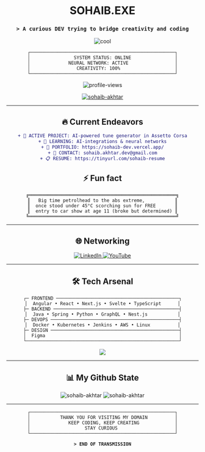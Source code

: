<div align="center">

# SOHAIB.EXE
### `> A curious DEV trying to bridge creativity and coding`

![cool](https://github.com/user-attachments/assets/c0f81fd3-cf4a-44e7-b63d-282fdb56cc66)

```
┌─────────────────────────────────────────────────────┐
│                SYSTEM STATUS: ONLINE                │
│              NEURAL NETWORK: ACTIVE                 │
│                 CREATIVITY: 100%                    │
└─────────────────────────────────────────────────────┘
```

<img src="https://komarev.com/ghpvc/?username=sohaib-akhtar&label=Profile%20views&color=ff00ff&style=for-the-badge" alt="profile-views" />

<a href="https://github.com/ryo-ma/github-profile-trophy"><img src="https://github-profile-trophy.vercel.app/?username=sohaib-akhtar&no-frame=true&no-bg=true&margin-w=4" alt="sohaib-akhtar" /></a>

</div>

---

<div align="center">

## 🔥 Current Endeavors

</div>

<div align="center">

```diff
+ 🎯 ACTIVE PROJECT: AI-powered tune generator in Assetto Corsa
+ 🧠 LEARNING: AI-integrations & neural networks
+ 💼 PORTFOLIO: https://sohaib-dev.vercel.app/
+ 📧 CONTACT: sohaib.akhtar.dev@gmail.com
+ 📋 RESUME: https://tinyurl.com/sohaib-resume
```

</div>

<div align="center">

## ⚡ Fun fact

</div>

<div align="center">

```
╔══════════════════════════════════════════════════════╗
║   Big time petrolhead to the abs extreme,           ║
║  once stood under 45°C scorching sun for FREE       ║
║  entry to car show at age 11 (broke but determined) ║
╚══════════════════════════════════════════════════════╝
```

</div>

---

<div align="center">

## 🌐 Networking

<a href="https://linkedin.com/in/connoisseur1/" target="_blank">
<img src="https://img.shields.io/badge/LinkedIn-0077B5?style=for-the-badge&logo=linkedin&logoColor=white" alt="LinkedIn"/>
</a>
<a href="https://www.youtube.com/@connoisseur.1" target="_blank">
<img src="https://img.shields.io/badge/YouTube-FF0000?style=for-the-badge&logo=youtube&logoColor=white" alt="YouTube"/>
</a>

</div>

---

<div align="center">

## 🛠️ Tech Arsenal

```
┌─ FRONTEND ─────────────────────────────────────────────┐
│  Angular • React • Next.js • Svelte • TypeScript      │
├─ BACKEND ──────────────────────────────────────────────┤
│  Java • Spring • Python • GraphQL • Nest.js           │
├─ DEVOPS ───────────────────────────────────────────────┤
│  Docker • Kubernetes • Jenkins • AWS • Linux          │
├─ DESIGN ───────────────────────────────────────────────┤
│  Figma                                                 │
└────────────────────────────────────────────────────────┘
```

<p>
<img src="https://skillicons.dev/icons?i=angular,react,nextjs,svelte,typescript,java,spring,python,graphql,docker,kubernetes,jenkins,aws,linux,figma&theme=dark" />
</p>

</div>

---

<div align="center">

## 📊 My Github State

<img src="https://github-readme-stats.vercel.app/api/top-langs?username=sohaib-akhtar&show_icons=true&locale=en&layout=compact&theme=radical&hide_border=true" alt="sohaib-akhtar" />

<img src="https://github-readme-stats.vercel.app/api?username=sohaib-akhtar&show_icons=true&locale=en&theme=radical&hide_border=true" alt="sohaib-akhtar" />

</div>

---

<div align="center">

```
┌─────────────────────────────────────────────────────┐
│           THANK YOU FOR VISITING MY DOMAIN          │
│              KEEP CODING, KEEP CREATING             │
│                    STAY CURIOUS                     │
└─────────────────────────────────────────────────────┘
```

**`> END OF TRANSMISSION`**

</div>
